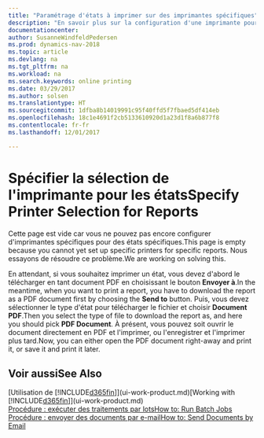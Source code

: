 ```yaml
---
title: "Paramétrage d'états à imprimer sur des imprimantes spécifiques"
description: "En savoir plus sur la configuration d'une imprimante pour un état et l'utilisation de la fenêtre Sélections d'imprimantes."
documentationcenter: 
author: SusanneWindfeldPedersen
ms.prod: dynamics-nav-2018
ms.topic: article
ms.devlang: na
ms.tgt_pltfrm: na
ms.workload: na
ms.search.keywords: online printing
ms.date: 03/29/2017
ms.author: solsen
ms.translationtype: HT
ms.sourcegitcommit: 1dfba8b14019991c95f40ffd5f7fbaed5df414eb
ms.openlocfilehash: 18c1e4691f2cb5133610920d1a23d1f8a6b877f8
ms.contentlocale: fr-fr
ms.lasthandoff: 12/01/2017

---
```

# <a name="specify-printer-selection-for-reports"></a><span data-ttu-id="117e7-103">Spécifier la sélection de l'imprimante pour les états</span><span class="sxs-lookup"><span data-stu-id="117e7-103">Specify Printer Selection for Reports</span></span>
<span data-ttu-id="117e7-104">Cette page est vide car vous ne pouvez pas encore configurer d'imprimantes spécifiques pour des états spécifiques.</span><span class="sxs-lookup"><span data-stu-id="117e7-104">This page is empty because you cannot yet set up specific printers for specific reports.</span></span> <span data-ttu-id="117e7-105">Nous essayons de résoudre ce problème.</span><span class="sxs-lookup"><span data-stu-id="117e7-105">We are working on solving this.</span></span>

<span data-ttu-id="117e7-106">En attendant, si vous souhaitez imprimer un état, vous devez d'abord le télécharger en tant document PDF en choisissant le bouton **Envoyer à**.</span><span class="sxs-lookup"><span data-stu-id="117e7-106">In the meantime, when you want to print a report, you have to download the report as a PDF document first by choosing the **Send to** button.</span></span> <span data-ttu-id="117e7-107">Puis, vous devez sélectionner le type d'état pour télécharger le fichier et choisir **Document PDF**.</span><span class="sxs-lookup"><span data-stu-id="117e7-107">Then you select the type of file to download the report as, and here you should pick **PDF Document**.</span></span> <span data-ttu-id="117e7-108">À présent, vous pouvez soit ouvrir le document directement en PDF et l'imprimer, ou l'enregistrer et l'imprimer plus tard.</span><span class="sxs-lookup"><span data-stu-id="117e7-108">Now, you can either open the PDF document right-away and print it, or save it and print it later.</span></span>

<!--

You can set up reports so that they must be printed on a specific printer. The following are some uses of printer selection:

- You can print reports on special company letterhead.
- You can print reports on different paper sizes.
- You can print reports on the default printer of a specified employee.

You use the **Printer Selections** window to set different values to obtain different output. If you set a specific printer selection, then it takes precedence over a more general printer selection. For example, you can set a printer selection that has values in the **User ID**, **Report ID**, and **Printer Name** fields. This printer selection takes precedence over a printer selection that has blank entries in the **User ID** or **Report ID** fields.

The following table describes the combination of values to specify when you set up printer selections for a report.

|To                                                 |Set the following values                                             |
|---------------------------------------------------|---------------------------------------------------------------------|
|Print a report to a specific printer for all users |Specify values in the **Report ID** and **Printer Name** fields and leave the **User ID** field blank.|
|Print all reports to a specific printer for a specific user|Specify values in the **User ID** and **Printer Name** fields and leave the **Report ID** field blank.|
|Set the default printer for all reports|Specify a value in the **Printer Name** field and leave the **User ID** and **Report ID** fields blank.|
|Print a specific report to the user’s default printer|Specify a value in the **Report ID** field and leave the **Printer Name** and **User ID** fields blank.|
|Print a specific report to a specific printer for a specific user|Specify values in all three fields.|
-->

## <a name="see-also"></a><span data-ttu-id="117e7-109">Voir aussi</span><span class="sxs-lookup"><span data-stu-id="117e7-109">See Also</span></span>
<span data-ttu-id="117e7-110">[Utilisation de [!INCLUDE[d365fin](includes/d365fin_md.md)]](ui-work-product.md)</span><span class="sxs-lookup"><span data-stu-id="117e7-110">[Working with [!INCLUDE[d365fin](includes/d365fin_md.md)]](ui-work-product.md)</span></span>  
[<span data-ttu-id="117e7-111">Procédure : exécuter des traitements par lots</span><span class="sxs-lookup"><span data-stu-id="117e7-111">How to: Run Batch Jobs</span></span>](ui-how-run-batch-jobs.md)  
[<span data-ttu-id="117e7-112">Procédure : envoyer des documents par e-mail</span><span class="sxs-lookup"><span data-stu-id="117e7-112">How to: Send Documents by Email</span></span>](ui-how-send-documents-email.md)  

